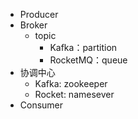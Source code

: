 - Producer
- Broker
	- topic
		- Kafka：partition
		- RocketMQ：queue
- 协调中心
	- Kafka: zookeeper
	- Rocket: namesever
- Consumer


